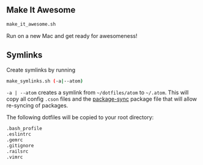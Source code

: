 ## Make It Awesome
```bash
make_it_awesome.sh
```
Run on a new Mac and get ready for awesomeness!



## Symlinks
Create symlinks by running
 ```bash
 make_symlinks.sh (-a|--atom)
 ```

 ```-a | --atom``` creates a symlink from ```~/dotfiles/atom``` to ```~/.atom```.  This will copy all config ```.cson``` files and the [package-sync](https://atom.io/packages/package-sync) package file that will allow re-syncing of packages.

 The following dotfiles will be copied to your root directory:
```bash
.bash_profile
.eslintrc
.gemrc
.gitignore
.railsrc
.vimrc
```
